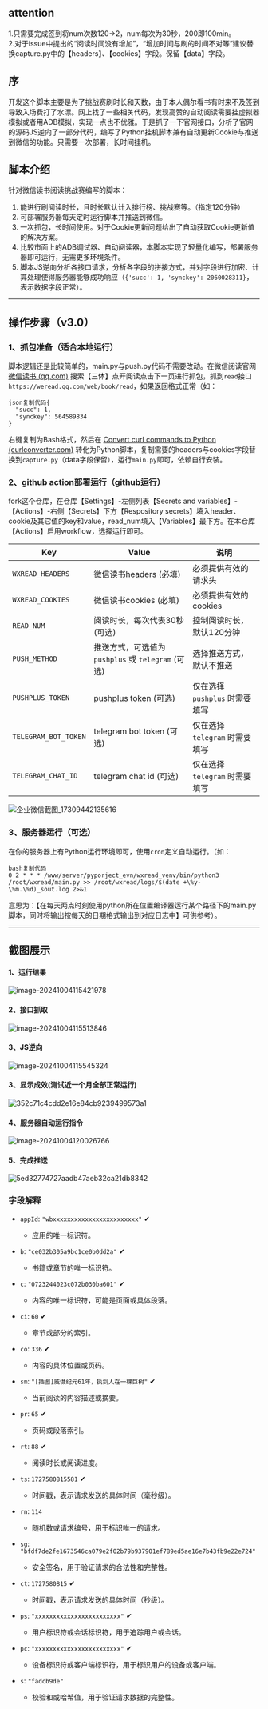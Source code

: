 ## attention     

1.只需要完成签到将num次数120->2，num每次为30秒，200即100min。<br>
2.对于issue中提出的“阅读时间没有增加”，“增加时间与刷的时间不对等”建议替换capture.py中的【headers】、【cookies】字段。保留【data】字段。


## 序

开发这个脚本主要是为了挑战赛刷时长和天数，由于本人偶尔看书有时来不及签到导致入场费打了水漂。网上找了一些相关代码，发现高赞的自动阅读需要挂虚拟器模拟或者用ADB模拟，实现一点也不优雅。于是抓了一下官网接口，分析了官网的源码JS逆向了一部分代码，编写了Python挂机脚本兼有自动更新Cookie与推送到微信的功能。只需要一次部署，长时间挂机。

## 脚本介绍

针对微信读书阅读挑战赛编写的脚本：

1. 能进行刷阅读时长，且时长默认计入排行榜、挑战赛等。（指定120分钟）
2. 可部署服务器每天定时运行脚本并推送到微信。
3. 一次抓包，长时间使用。对于Cookie更新问题给出了自动获取Cookie更新值的解决方案。
4. 比较市面上的ADB调试器、自动阅读器，本脚本实现了轻量化编写，部署服务器即可运行，无需更多环境条件。
5. 脚本JS逆向分析各接口请求，分析各字段的拼接方式，并对字段进行加密、计算处理使得服务器能够成功响应（`{'succ': 1, 'synckey': 2060028311}`，表示数据字段正常）。

***

## 操作步骤（v3.0）

### 1、抓包准备（适合本地运行）
脚本逻辑还是比较简单的，main.py与push.py代码不需要改动。在微信阅读官网 [微信读书 (qq.com)](https://weread.qq.com/) 搜索【三体】点开阅读点击下一页进行抓包，抓到`read`接口 `https://weread.qq.com/web/book/read`，如果返回格式正常（如：

```
json复制代码{
  "succ": 1,
  "synckey": 564589834
}
```

右键复制为Bash格式，然后在 [Convert curl commands to Python (curlconverter.com)](https://curlconverter.com/python/) 转化为Python脚本，复制需要的headers与cookies字段替换到`capture.py`（data字段保留），运行`main.py`即可，依赖自行安装。

### 2、github action部署运行（github运行）

fork这个仓库，在仓库【Settings】-左侧列表【Secrets and variables】-【Actions】-右侧【Secrets】下方【Respository secrets】填入header、cookie及其它值的key和value，read_num填入【Variables】最下方。在本仓库【Actions】启用workflow，选择运行即可。

| Key                  | Value                                                             | 说明                                      |
|----------------------|-------------------------------------------------------------------|-------------------------------------------|
| `WXREAD_HEADERS`    | 微信读书headers (必填)                                              | 必须提供有效的请求头                     |
| `WXREAD_COOKIES`     | 微信读书cookies (必填)                                           | 必须提供有效的cookies                    |
| `READ_NUM`           | 阅读时长，每次代表30秒(可选)                                   | 控制阅读时长，默认120分钟                     |
| `PUSH_METHOD`        | 推送方式，可选值为 `pushplus` 或 `telegram` (可选)                 | 选择推送方式，默认不推送                             |
| `PUSHPLUS_TOKEN`     | pushplus token (可选)                                            | 仅在选择 `pushplus` 时需要填写          |
| `TELEGRAM_BOT_TOKEN` | telegram bot token (可选)                                        | 仅在选择 `telegram` 时需要填写         |
| `TELEGRAM_CHAT_ID`   | telegram chat id (可选)                                          | 仅在选择 `telegram` 时需要填写         |

![企业微信截图_17309442135616](https://github.com/user-attachments/assets/69694f8a-e6be-4c3a-820a-ac79ec2a22e5)


### 3、服务器运行（可选）
在你的服务器上有Python运行环境即可，使用`cron`定义自动运行。（如：

```
bash复制代码
0 2 * * * /www/server/pyporject_evn/wxread_venv/bin/python3 /root/wxread/main.py >> /root/wxread/logs/$(date +\%y-\%m.\%d)_sout.log 2>&1
```

意思为：【在每天两点时刻使用python所在位置编译器运行某个路径下的main.py脚本，同时将输出按每天的日期格式输出到对应日志中】可供参考）。


***

## 截图展示

#### 1、运行结果

![image-20241004115421978](pic/image-20241004115421978.png)

#### 2、接口抓取

![image-20241004115513846](pic/image-20241004115513846.png)

#### 3、JS逆向

![image-20241004115545324](pic/image-20241004115545324.png)

#### 3、显示成效(测试近一个月全部正常运行)

![352c71c4cdd2e16e84cb9239499573a1](pic/352c71c4cdd2e16e84cb9239499573a.jpg)

#### 4、服务器自动运行指令

![image-20241004120026766](pic/image-20241004120026766.png)

#### 5、完成推送


![5ed32774727aadb47aeb32ca21db8342](pic/5ed32774727aadb47aeb32ca21db8342.jpg)


### 字段解释

- `appId`: `"wbxxxxxxxxxxxxxxxxxxxxxxxx"` ✔
  - 应用的唯一标识符。

- `b`: `"ce032b305a9bc1ce0b0dd2a"` ✔
  - 书籍或章节的唯一标识符。

- `c`: `"0723244023c072b030ba601"` ✔
  - 内容的唯一标识符，可能是页面或具体段落。

- `ci`: `60` ✔
  - 章节或部分的索引。

- `co`: `336` ✔
  - 内容的具体位置或页码。

- `sm`: `"[插图]威慑纪元61年，执剑人在一棵巨树"` ✔
  - 当前阅读的内容描述或摘要。

- `pr`: `65` ✔
  - 页码或段落索引。

- `rt`: `88` ✔
  - 阅读时长或阅读进度。

- `ts`: `1727580815581` ✔
  - 时间戳，表示请求发送的具体时间（毫秒级）。

- `rn`: `114`
  - 随机数或请求编号，用于标识唯一的请求。

- `sg`: `"bfdf7de2fe1673546ca079e2f02b79b937901ef789ed5ae16e7b43fb9e22e724"`
  - 安全签名，用于验证请求的合法性和完整性。

- `ct`: `1727580815` ✔
  - 时间戳，表示请求发送的具体时间（秒级）。

- `ps`: `"xxxxxxxxxxxxxxxxxxxxxxxx"` ✔
  - 用户标识符或会话标识符，用于追踪用户或会话。

- `pc`: `"xxxxxxxxxxxxxxxxxxxxxxxx"` ✔
  - 设备标识符或客户端标识符，用于标识用户的设备或客户端。

- `s`: `"fadcb9de"`
  - 校验和或哈希值，用于验证请求数据的完整性。

